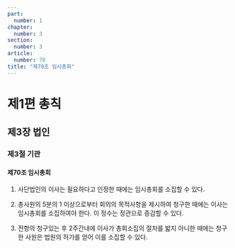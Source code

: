 ```yaml
---
part:
  number: 1
chapter:
  number: 3
section:
  number: 3
article:
  number: 70
title: "제70조 임시총회"
---
```


# 제1편 총칙

## 제3장 법인

### 제3절 기관

#### 제70조 임시총회

1. 사단법인의 이사는 필요하다고 인정한 때에는 임시총회를 소집할 수 있다.

2. 총사원의 5분의 1 이상으로부터 회의의 목적사항을 제시하여 청구한 때에는 이사는 임시총회를 소집하여야 한다. 이 정수는 정관으로 증감할 수 있다.

3. 전항의 청구있는 후 2주간내에 이사가 총회소집의 절차를 밟지 아니한 때에는 청구한 사원은 법원의 허가를 얻어 이를 소집할 수 있다.
